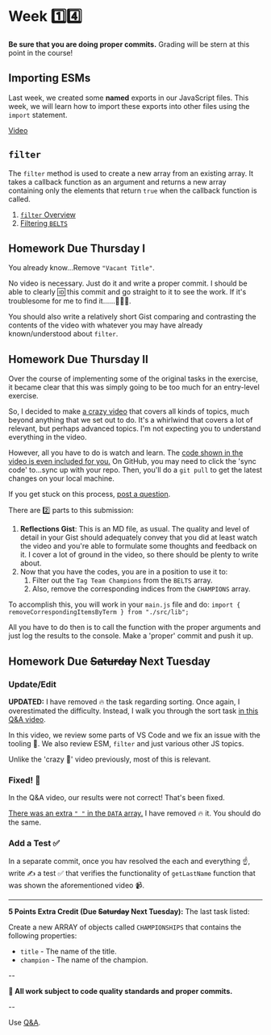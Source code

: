 # Week 1️⃣4️⃣

**Be sure that you are doing proper commits.** Grading will be stern at this point in the course!

## Importing ESMs

Last week, we created some **named** exports in our JavaScript files. This week, we will learn how to import these exports into other files using the `import` statement.

[Video](https://go.screenpal.com/watch/cZfYDDVMeRC)

## `filter`

The `filter` method is used to create a new array from an existing array. It takes a callback function as an argument and returns a new array containing only the elements that return `true` when the callback function is called.

1. [`filter` Overview](https://go.screenpal.com/watch/cZfYDZVMeSq)
1. [Filtering `BELTS`](https://go.screenpal.com/watch/cZfYDuVMeSA)

## Homework Due Thursday I

You already know...Remove `"Vacant Title"`.

No video is necessary. Just do it and write a proper commit. I should be able to clearly 🆔 this commit and go straight to it to see the work. If it's troublesome for me to find it......🙅🏾‍♂️.

You should also write a relatively short Gist comparing and contrasting the contents of the video with whatever you may have already known/understood about `filter`.

## Homework Due Thursday II

Over the course of implementing some of the original tasks in the exercise, it became clear that this was simply going to be too much for an entry-level exercise.

So, I decided to make [a crazy video](https://youtu.be/18Nx8L_Uw5M) that covers all kinds of topics, much beyond anything that we set out to do. It's a whirlwind that covers a lot of relevant, but perhaps advanced topics. I'm not expecting you to understand everything in the video.

However, all you have to do is watch and learn. The [code shown in the video is even included for you.](https://github.com/SWIC-177/wwe/commits/main/) On GitHub, you may need to click the 'sync code' to...sync up with your repo. Then, you'll do a `git pull` to get the latest changes on your local machine.

If you get stuck on this process, [post a question](https://github.com/SWIC-177/wwe/discussions/categories/q-a).

There are 2️⃣ parts to this submission:

1. **Reflections Gist**: This is an MD file, as usual. The quality and level of detail in your Gist should adequately convey that you did at least watch the video and you're able to formulate some thoughts and feedback on it. I cover a lot of ground in the video, so there should be plenty to write about.
1. Now that you have the codes, you are in a position to use it to:
   1. Filter out the `Tag Team Champions` from the `BELTS` array.
   1. Also, remove the corresponding indices from the `CHAMPIONS` array.

To accomplish this, you will work in your `main.js` file and do: `import { removeCorrespondingItemsByTerm } from "./src/lib";`

All you have to do then is to call the function with the proper arguments and just log the results to the console. Make a 'proper' commit and push it up.

## Homework Due ~~Saturday~~ Next Tuesday

### Update/Edit

**UPDATED:** I have removed 🔥 the task regarding sorting. Once again, I overestimated the difficulty. Instead, I walk you through the sort task [in this Q&A video](https://around.co/playback/ff124133-420b-48e4-a38a-aabcbfab4917?sharedKey=7f4e3e6a-94d4-4581-9c69-5b05178719dc).

In this video, we review some parts of VS Code and we fix an issue with the tooling 🧰. We also review ESM, `filter` and just various other JS topics.

Unlike the 'crazy 🤡' video previously, most of this is relevant.

### Fixed! 🐛

In the Q&A video, our results were not correct! That's been fixed.

[There was an extra `" "` in the `DATA` array.](https://go.screenpal.com/watch/cZftqzVMODs) I have removed 🔥 it. You should do the same.

### Add a Test ✅

In a separate commit, once you hav resolved the each and everything ☝️, write ✍️ a test ✅ that verifies the functionality of `getLastName` function that was shown the aforementioned video 📹.

---

**5 Points Extra Credit (Due ~~Saturday~~ Next Tuesday):** The last task listed:

Create a new ARRAY of objects called `CHAMPIONSHIPS` that contains the following properties:

- `title` - The name of the title.
- `champion` - The name of the champion.

--

**🚨 All work subject to code quality standards and proper commits.**

--

Use [Q&A](https://github.com/SWIC-177/wwe/discussions/categories/q-a).
